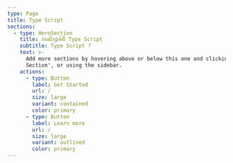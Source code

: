 ```yaml
---
type: Page
title: Type Script
sections:
  - type: HeroSection
    title: ការសិក្សាអំពី Type Script
    subtitle: Type Script ?
    text: >-
      Add more sections by hovering above or below this one and clicking '+ Add
      Section', or using the sidebar.
    actions:
      - type: Button
        label: Get Started
        url: /
        size: large
        variant: contained
        color: primary
      - type: Button
        label: Learn more
        url: /
        size: large
        variant: outlined
        color: primary
---
```

